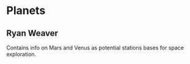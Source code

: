 # Planets

## Ryan Weaver

Contains info on Mars and Venus as potential stations bases for space exploration.
